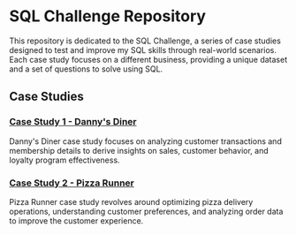 # SQL Challenge Repository

This repository is dedicated to the SQL Challenge, a series of case studies designed to test and improve my SQL skills through real-world scenarios. Each case study focuses on a different business, providing a unique dataset and a set of questions to solve using SQL.

## Case Studies

### [Case Study 1 - Danny's Diner](Case%20Study%201%20-%20Danny's%20Diner/dannys_diner.md)

Danny's Diner case study focuses on analyzing customer transactions and membership details to derive insights on sales, customer behavior, and loyalty program effectiveness.

### [Case Study 2 - Pizza Runner](Case%20Study%202%20-%20Pizza%20Runner/pizza_runner.md)

Pizza Runner case study revolves around optimizing pizza delivery operations, understanding customer preferences, and analyzing order data to improve the customer experience.